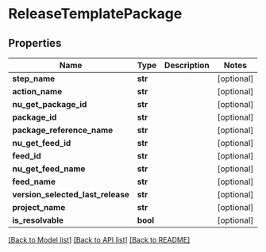 # ReleaseTemplatePackage

## Properties
Name | Type | Description | Notes
------------ | ------------- | ------------- | -------------
**step_name** | **str** |  | [optional] 
**action_name** | **str** |  | [optional] 
**nu_get_package_id** | **str** |  | [optional] 
**package_id** | **str** |  | [optional] 
**package_reference_name** | **str** |  | [optional] 
**nu_get_feed_id** | **str** |  | [optional] 
**feed_id** | **str** |  | [optional] 
**nu_get_feed_name** | **str** |  | [optional] 
**feed_name** | **str** |  | [optional] 
**version_selected_last_release** | **str** |  | [optional] 
**project_name** | **str** |  | [optional] 
**is_resolvable** | **bool** |  | [optional] 

[[Back to Model list]](../README.md#documentation-for-models) [[Back to API list]](../README.md#documentation-for-api-endpoints) [[Back to README]](../README.md)


